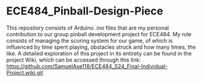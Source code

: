 # ECE484_Pinball-Design-Piece
This repository consists of Arduino .ino files that are my personal contribution to our group pinball development project for ECE484. My role consists of managing the scoring system for our game, of which is influenced by time spent playing, obstacles struck and how many times, the like. A detailed exploration of this project in its entirety can be found in the project Wiki, which can be accessed through this link: https://github.com/SamuelAse118/ECE484_S24_Final-Individual-Project.wiki.git

